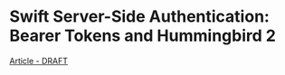 # Swift Server-Side Authentication: Bearer Tokens and Hummingbird 2

[Article - DRAFT](https://medium.com/@kicsipixel/swift-server-side-authentication-bearer-tokens-and-hummingbird-2-d35884a1e052)